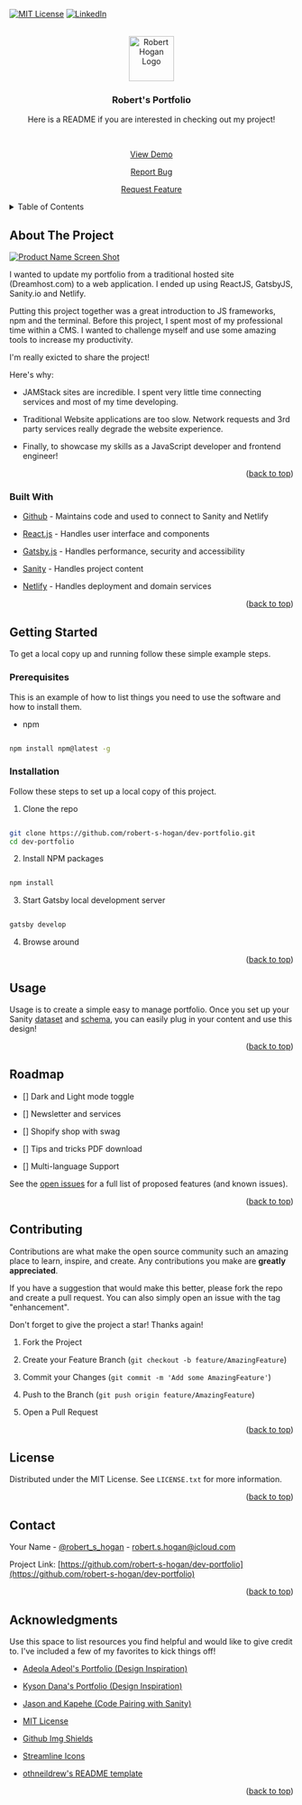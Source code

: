 [![MIT License][license-shield]][license-url] [![LinkedIn][linkedin-shield]][linkedin-url]

<!-- PROJECT LOGO -->

<br  />

<div  align="center">

<a  href="https://github.com/robert-s-hogan/rsh-dev-gatsby-cloud-tailwindcss">

<img  src="https://res.cloudinary.com/dmfdjwwgb/image/upload/v1635442164/roberthogan.dev/RH_logo_black_qsdala.png"  alt="Robert Hogan Logo"  width="80"  height="80">

</a>

<h3  align="center">Robert's Portfolio</h3>

<p  align="center">

Here is a README if you are interested in checking out my project!

<br  />

<a  href="https://roberthogan.dev/">View Demo</a>

<a  href="https://github.com/robert-s-hogan/rsh-dev-gatsby-cloud-tailwindcss/issues">Report Bug</a>

<a  href="https://github.com/robert-s-hogan/rsh-dev-gatsby-cloud-tailwindcss/issues">Request Feature</a>

</p>

</div>

<!-- TABLE OF CONTENTS -->

<details>

<summary>Table of Contents</summary>

<ol>

<li>

<a  href="#about-the-project">About The Project</a>

<ul>

<li><a  href="#built-with">Built With</a></li>

</ul>

</li>

<li>

<a  href="#getting-started">Getting Started</a>

<ul>

<li><a  href="#prerequisites">Prerequisites</a></li>

<li><a  href="#installation">Installation</a></li>

</ul>

</li>

<li><a  href="#usage">Usage</a></li>

<li><a  href="#roadmap">Roadmap</a></li>

<li><a  href="#contributing">Contributing</a></li>

<li><a  href="#license">License</a></li>

<li><a  href="#contact">Contact</a></li>

<li><a  href="#acknowledgments">Acknowledgments</a></li>

</ol>

</details>

<!-- ABOUT THE PROJECT -->

## About The Project

[![Product Name Screen Shot][product-screenshot]](https://example.com)

I wanted to update my portfolio from a traditional hosted site (Dreamhost.com) to a web application. I ended up using ReactJS, GatsbyJS, Sanity.io and Netlify.

Putting this project together was a great introduction to JS frameworks, npm and the terminal. Before this project, I spent most of my professional time within a CMS. I wanted to challenge myself and use some amazing tools to increase my productivity.

I'm really exicted to share the project!

Here's why:

-   JAMStack sites are incredible. I spent very little time connecting services and most of my time developing.

-   Traditional Website applications are too slow. Network requests and 3rd party services really degrade the website experience.

-   Finally, to showcase my skills as a JavaScript developer and frontend engineer!

<p  align="right">(<a  href="#top">back to top</a>)</p>

### Built With

-   [Github](https://github.com/) - Maintains code and used to connect to Sanity and Netlify

-   [React.js](https://reactjs.org/) - Handles user interface and components

-   [Gatsby.js](https://gatsbyjs.org/) - Handles performance, security and accessibility

-   [Sanity](https://sanity.io) - Handles project content

-   [Netlify](https://www.netlify.com) - Handles deployment and domain services

<p  align="right">(<a  href="#top">back to top</a>)</p>

<!-- GETTING STARTED -->

## Getting Started

To get a local copy up and running follow these simple example steps.

### Prerequisites

This is an example of how to list things you need to use the software and how to install them.

-   npm

```sh

npm install npm@latest -g

```

### Installation

Follow these steps to set up a local copy of this project.

1. Clone the repo

```sh

git clone https://github.com/robert-s-hogan/dev-portfolio.git
cd dev-portfolio
```

2. Install NPM packages

```sh

npm install

```

3. Start Gatsby local development server

```js

gatsby develop

```

4. Browse around

<p  align="right">(<a  href="#top">back to top</a>)</p>

<!-- USAGE EXAMPLES -->

## Usage

Usage is to create a simple easy to manage portfolio. Once you set up your Sanity [dataset](https://www.sanity.io/docs/datasets) and [schema](https://www.sanity.io/docs/schema-types), you can easily plug in your content and use this design!

<p  align="right">(<a  href="#top">back to top</a>)</p>

<!-- ROADMAP -->

## Roadmap

-   [] Dark and Light mode toggle

-   [] Newsletter and services

-   [] Shopify shop with swag

-   [] Tips and tricks PDF download

-   [] Multi-language Support

See the [open issues](https://github.com/robert-s-hogan/dev-portfolio/issues) for a full list of proposed features (and known issues).

<p  align="right">(<a  href="#top">back to top</a>)</p>

<!-- CONTRIBUTING -->

## Contributing

Contributions are what make the open source community such an amazing place to learn, inspire, and create. Any contributions you make are **greatly appreciated**.

If you have a suggestion that would make this better, please fork the repo and create a pull request. You can also simply open an issue with the tag "enhancement".

Don't forget to give the project a star! Thanks again!

1. Fork the Project

2. Create your Feature Branch (`git checkout -b feature/AmazingFeature`)

3. Commit your Changes (`git commit -m 'Add some AmazingFeature'`)

4. Push to the Branch (`git push origin feature/AmazingFeature`)

5. Open a Pull Request

<p  align="right">(<a  href="#top">back to top</a>)</p>

<!-- LICENSE -->

## License

Distributed under the MIT License. See `LICENSE.txt` for more information.

<p  align="right">(<a  href="#top">back to top</a>)</p>

<!-- CONTACT -->

## Contact

Your Name - [@robert_s_hogan](https://twitter.com/robert_s_hogan) - robert.s.hogan@icloud.com

Project Link: [https://github.com/robert-s-hogan/dev-portfolio](https://github.com/robert-s-hogan/dev-portfolio)

<p  align="right">(<a  href="#top">back to top</a>)</p>

<!-- ACKNOWLEDGMENTS -->

## Acknowledgments

Use this space to list resources you find helpful and would like to give credit to. I've included a few of my favorites to kick things off!

-   [Adeola Adeol's Portfolio (Design Inspiration)](https://adeolaadeoti.netlify.app/)
-   [Kyson Dana's Portfolio (Design Inspiration)](https://www.kysondana.com/)
-   [Jason and Kapehe (Code Pairing with Sanity)](https://www.youtube.com/watch?v=Ll9AhRjmCBg&t=4469s&ab_channel=JasonLengstorf)
-   [MIT License](https://choosealicense.com/licenses/mit/)

-   [Github Img Shields](https://shields.io)
-   [Streamline Icons](https://streamlinehq.com/)
-   [othneildrew's README template](https://github.com/othneildrew/Best-README-Template)

<p  align="right">(<a  href="#top">back to top</a>)</p>

<!-- MARKDOWN LINKS & IMAGES -->

<!-- https://www.markdownguide.org/basic-syntax/#reference-style-links -->

[contributors-shield]: https://img.shields.io/github/contributors/othneildrew/Best-README-Template.svg?style=for-the-badge
[contributors-url]: https://github.com/robert-s-hogan/dev-portfolio/graphs/contributors
[forks-shield]: https://img.shields.io/github/forks/othneildrew/Best-README-Template.svg?style=for-the-badge
[forks-url]: https://github.com/robert-s-hogan/dev-portfolio/network/members
[stars-shield]: https://img.shields.io/github/stars/othneildrew/Best-README-Template.svg?style=for-the-badge
[stars-url]: https://github.com/robert-s-hogan/dev-portfolio/stargazers
[issues-shield]: https://img.shields.io/github/issues/othneildrew/Best-README-Template.svg?style=for-the-badge
[issues-url]: https://github.com/robert-s-hogan/dev-portfolio/issues
[license-shield]: https://img.shields.io/github/license/othneildrew/Best-README-Template.svg?style=for-the-badge
[license-url]: https://github.com/robert-s-hogan/dev-portfolio/blob/main/license.txt
[linkedin-shield]: https://img.shields.io/badge/-LinkedIn-black.svg?style=for-the-badge&logo=linkedin&colorB=555
[linkedin-url]: https://www.linkedin.com/in/robert-s-hogan
[product-screenshot]: https://res.cloudinary.com/dmfdjwwgb/image/upload/v1635445056/roberthogan.dev/README/roberthogandev-desktop_t4r0xa.png
